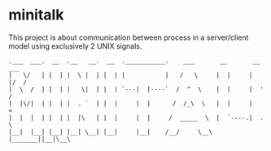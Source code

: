 # minitalk

This project is about communication between process in a server/client model using exclusively 2 UNIX signals.
```
.___  ___.  __  .__   __.  __  .___________.    ___       __       __  ___ 
|   \/   | |  | |  \ |  | |  | |           |   /   \     |  |     |  |/  / 
|  \  /  | |  | |   \|  | |  | `---|  |----`  /  ^  \    |  |     |  '  /  
|  |\/|  | |  | |  . `  | |  |     |  |      /  /_\  \   |  |     |    <   
|  |  |  | |  | |  |\   | |  |     |  |     /  _____  \  |  `----.|  .  \  
|__|  |__| |__| |__| \__| |__|     |__|    /__/     \__\ |_______||__|\__\ 
```                                                                          
